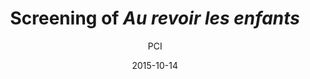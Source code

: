 ---
layout: post
title: "Screening of <i>Au revoir les enfants</i>"
cleantitle: "Screening Au revoir les enfants"
film: "Au revoir les enfants"
author: PCI
authorurl: "/writer/PCI/"
date: 2015-10-14
day: "Thursday"
dd: "14"
mm: "October"
excerpt: ""
image: "/images/events/20151014.jpg"
location: "Harrison M20"
time: 9:00 PM
tags: 
- event
- upcomingevent
---